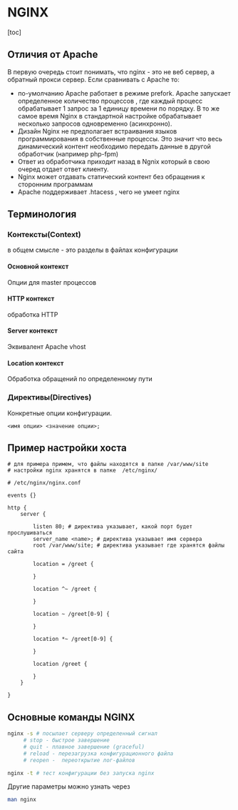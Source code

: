 # NGINX

[toc]

## Отличия от Apache
 В первую очередь стоит понимать, что nginx - это не веб сервер, а обратный прокси сервер.
Если сравнивать с Apache то:
- по-умолчанию Apache работает в режиме prefork. Apache запускает определенное количество процессов , где каждый процесс обрабатывает 1 запрос за 1 единицу времени по порядку. В то же самое время Nginx в стандартной настройке обрабатывает несколько запросов одновременно (асинхронно).
- Дизайн Nginx не предполагает встраивания языков программирования в собственные процессы. Это значит что весь динамический контент необходимо передать данные в другой обработчик (например php-fpm)
- Ответ из обработчика приходит назад в Ngnix который в свою очеред отдает ответ клиенту.
- Nginx может отдавать статический контент без обращения к сторонним программам
- Apache поддерживает .htacess , чего не умеет nginx

## Терминология

### Контексты(Context)
в общем смысле - это разделы в файлах конфигурации
#### Основной контекст
Опции для master процессов
#### HTTP контекст
обработка HTTP
#### Server контекст
Эквивалент Apache vhost
#### Location контекст
Обработка обращений по определенному пути

### Директивы(Directives)
Конкретные опции конфигурации.
```nginx
<имя опции> <значение опции>;
```
## Пример настройки хоста
```nginx
# для примера примем, что файлы находятся в папке /var/www/site
# настройки nginx хранятся в папке  /etc/nginx/

# /etc/nginx/nginx.conf

events {}

http {
	server {
		
		listen 80; # директива указывает, какой порт будет прослушиваться
		server_name <name>; # директива указывает имя сервера
		root /var/www/site; # директива указывает где хранятся файлы сайта
		
		location = /greet {
		
		}
		
		location ^~ /greet {
		
		}
		
		location ~ /greet[0-9] {

		}
		
		location *~ /greet[0-9] {

		}
		
		location /greet {
		
		}
	}

}
```

## Основные команды NGINX

```bash
nginx -s # посылает серверу определенный сигнал
	 # stop - быстрое завершение
	 # quit - плавное завершение (graceful)
	 # reload - перезагрузка конфигурационного файла
	 # reopen -  переоткрытие лог-файлов

nginx -t # тест конфигурации без запуска nginx
```
Другие параметры можно узнать через 
```bash 
man nginx
```


